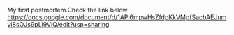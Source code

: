 My first postmortem.Check the link below
https://docs.google.com/document/d/1APl6mpwHsZfdpKkVMpfSacbAEJumyi8sOJs9pLi9VlQ/edit?usp=sharing
